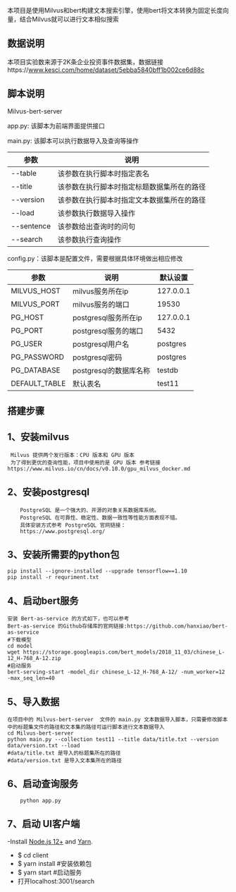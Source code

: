 本项目是使用Milvus和bert构建文本搜索引擎，使用bert将文本转换为固定长度向量，结合Milvus就可以进行文本相似搜索

## 数据说明

本项目实验数来源于2K条企业投资事件数据集，数据链接https://www.kesci.com/home/dataset/5ebba5840bff1b002ce6d88c

## 脚本说明

Milvus-bert-server

app.py: 该脚本为前端界面提供接口

main.py: 该脚本可以执行数据导入及查询等操作

| 参数       | 说明                                       |
| ---------- | ------------------------------------------ |
| --table    | 该参数在执行脚本时指定表名                 |
| --title    | 该参数在执行脚本时指定标题数据集所在的路径 |
| --version  | 该参数在执行脚本时指定文本数据集所在的路径 |
| --load     | 该参数执行数据导入操作                     |
| --sentence | 该参数给出查询时的问句                     |
| --search   | 该参数执行查询操作                         |

config.py：该脚本是配置文件，需要根据具体环境做出相应修改

| 参数          | 说明                   | 默认设置  |
| ------------- | ---------------------- | --------- |
| MILVUS_HOST   | milvus服务所在ip       | 127.0.0.1 |
| MILVUS_PORT   | milvus服务的端口       | 19530     |
| PG_HOST       | postgresql服务所在ip   | 127.0.0.1 |
| PG_PORT       | postgresql服务的端口   | 5432      |
| PG_USER       | postgresql用户名       | postgres  |
| PG_PASSWORD   | postgresql密码         | postgres  |
| PG_DATABASE   | postgresql的数据库名称 | testdb    |
| DEFAULT_TABLE | 默认表名               | test11    |

## 搭建步骤

1、安装milvus
-------------------
     Milvus 提供两个发行版本：CPU 版本和 GPU 版本
     为了得到更优的查询性能，项目中使用的是 GPU 版本 参考链接
    https://www.milvus.io/cn/docs/v0.10.0/gpu_milvus_docker.md

2、安装postgresql
-------------------------
        PostgreSQL 是一个强大的、开源的对象关系数据库系统。
        PostgreSQL 在可靠性、稳定性、数据一致性等性能方面表现不错。
        具体安装方式参考 PostgreSQL 官网链接：               
        https://www.postgresql.org/

3、安装所需要的python包
-------------------------------------
    pip install --ignore-installed --upgrade tensorflow==1.10
    pip install -r requriment.txt

4、启动bert服务
---------------------
    安装 Bert-as-service 的方式如下，也可以参考 
    Bert-as-service 的Github存储库的官网链接:https://github.com/hanxiao/bert-as-service
    #下载模型
    cd model
    wget https://storage.googleapis.com/bert_models/2018_11_03/chinese_L-12_H-768_A-12.zip
    #启动服务
    bert-serving-start -model_dir chinese_L-12_H-768_A-12/ -num_worker=12 -max_seq_len=40

5、导入数据
-----------------
    在项目中的 Milvus-bert-server  文件的 main.py 文本数据导入脚本，只需要修改脚本中的标题集文件的路径和文本集的路径可运行脚本进行文本数据导入
    cd Milvus-bert-server
    python main.py --collection test11 --title data/title.txt --version data/version.txt --load
    #data/title.txt 是导入的标题集所在的路径
    #data/version.txt 是导入文本集所在的路径

6、启动查询服务
---------------------
        python app.py

 
7、启动 UI客户端
----------------------  
   -Install  [Node.js 12+](https://nodejs.org/en/download/) and [Yarn](https://classic.yarnpkg.com/en/docs/install/).
   - $ cd client
   - $ yarn install #安装依赖包
   - $ yarn start    #启动服务
   -  打开localhost:3001/search
   
